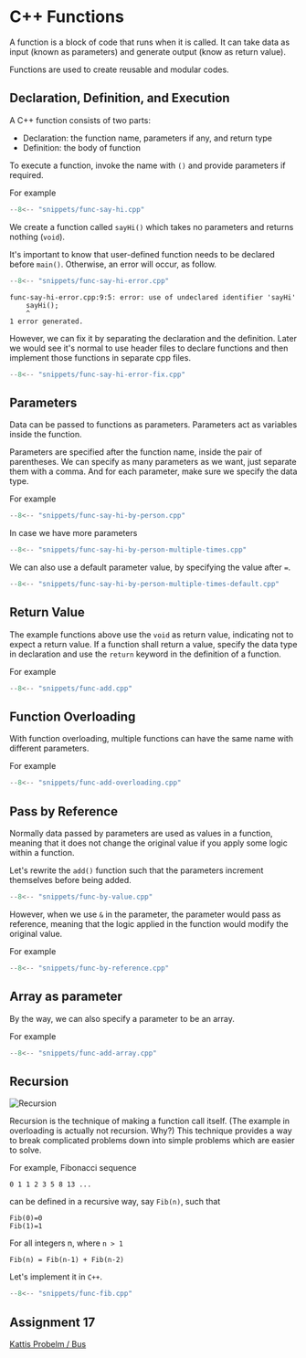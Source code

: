 # C++ Functions

A function is a block of code that runs when it is called. It can take data as input (known as parameters) and generate output (know as return value).

Functions are used to create reusable and modular codes.

## Declaration, Definition, and Execution

A C++ function consists of two parts:

- Declaration: the function name, parameters if any, and return type
- Definition: the body of function

To execute a function, invoke the name with `()` and provide parameters if required.

For example

```cpp title="func-say-hi.cpp" linenums="1"
--8<-- "snippets/func-say-hi.cpp"
```

We create a function called `sayHi()` which takes no parameters and returns nothing (`void`).

It's important to know that user-defined function needs to be declared before `main()`. Otherwise, an error will occur, as follow.

```cpp title="func-say-hi-error.cpp" linenums="1" hl_lines="9 14"
--8<-- "snippets/func-say-hi-error.cpp"
```

```
func-say-hi-error.cpp:9:5: error: use of undeclared identifier 'sayHi'
    sayHi();
    ^
1 error generated.
```

However, we can fix it by separating the declaration and the definition. Later we would see it's normal to use header files to declare functions and then implement those functions in separate cpp files.

```cpp title="func-say-hi-error-fix.cpp" linenums="1" hl_lines="5"
--8<-- "snippets/func-say-hi-error-fix.cpp"
```

## Parameters

Data can be passed to functions as parameters. Parameters act as variables inside the function.

Parameters are specified after the function name, inside the pair of parentheses. We can specify as many parameters as we want, just separate them with a comma. And for each parameter, make sure we specify the data type.

For example

```cpp title="func-say-hi-by-person.cpp" linenums="1" hl_lines="5 15"
--8<-- "snippets/func-say-hi-by-person.cpp"
```

In case we have more parameters

```cpp title="func-say-hi-by-person-multiple-times.cpp" linenums="1" hl_lines="5 18"
--8<-- "snippets/func-say-hi-by-person-multiple-times.cpp"
```

We can also use a default parameter value, by specifying the value after `=`.

```cpp title="func-say-hi-by-person-multiple-times-default.cpp" linenums="1" hl_lines="5 18 22"
--8<-- "snippets/func-say-hi-by-person-multiple-times-default.cpp"
```

## Return Value

The example functions above use the `void` as return value, indicating not to expect a return value. If a function shall return a value, specify the data type in declaration and use the `return` keyword in the definition of a function.

For example

```cpp title="func-add.cpp" linenums="1" hl_lines="5 16"
--8<-- "snippets/func-add.cpp"
```

## Function Overloading

With function overloading, multiple functions can have the same name with different parameters.

For example

```cpp title="func-add-overloading.cpp" linenums="1" hl_lines="5 11 17 28 33 38"
--8<-- "snippets/func-add-overloading.cpp"
```

## Pass by Reference

Normally data passed by parameters are used as values in a function, meaning that it does not change the original value if you apply some logic within a function.

Let's rewrite the `add()` function such that the parameters increment themselves before being added.

```cpp title="func-by-value.cpp" linenums="1" hl_lines="8 9"
--8<-- "snippets/func-by-value.cpp"
```

However, when we use `&` in the parameter, the parameter would pass as reference, meaning that the logic applied in the function would modify the original value.

For example

```cpp title="func-by-reference.cpp" linenums="1" hl_lines="5 8 9"
--8<-- "snippets/func-by-reference.cpp"
```

## Array as parameter

By the way, we can also specify a parameter to be an array.

For example

```cpp title="func-add-array.cpp" linenums="1" hl_lines="5 8 9"
--8<-- "snippets/func-add-array.cpp"
```

## Recursion

![Recursion](https://upload.wikimedia.org/wikipedia/commons/thumb/d/d9/Droste_Cacao_Alcalinise_blikje%2C_foto4.JPG/800px-Droste_Cacao_Alcalinise_blikje%2C_foto4.JPG)

Recursion is the technique of making a function call itself. (The example in overloading is actually not recursion. Why?) This technique provides a way to break complicated problems down into simple problems which are easier to solve.

For example, Fibonacci sequence

`0 1 1 2 3 5 8 13 ...`

can be defined in a recursive way, say `Fib(n)`, such that

```
Fib(0)=0
Fib(1)=1
```

For all integers n, where `n > 1`

```
Fib(n) = Fib(n-1) + Fib(n-2)
```

Let's implement it in `C++`.

```cpp title="func-fib.cpp" linenums="1" hl_lines="5 8 9"
--8<-- "snippets/func-fib.cpp"
```

## Assignment 17

[Kattis Probelm / Bus](https://open.kattis.com/problems/bus)

